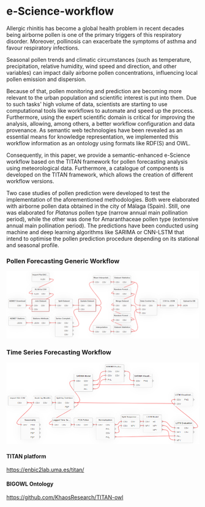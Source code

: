 # e-Science-workflow
Allergic rhinitis has become a global health problem in recent decades being airborne pollen is one of the primary triggers of this respiratory disorder. Moreover, pollinosis can exacerbate the symptoms of asthma and favour respiratory infections.

Seasonal pollen trends and climatic circumstances (such as temperature, precipitation, relative humidity, wind speed and direction, and other variables) can impact daily airborne pollen concentrations, influencing local pollen emission and dispersion.

Because of that, pollen monitoring and prediction are becoming more relevant to the urban population and scientific interest is put into them. Due to such tasks' high volume of data, scientists are starting to use computational tools like workflows to automate and speed up the process. Furthermore, using the expert scientific domain is critical for improving the analysis, allowing, among others, a better workflow configuration and data provenance. As semantic web technologies have been revealed as an essential means for knowledge representation, we implemented this workflow information as an ontology using formats like RDF(S) and OWL.

Consequently, in this paper, we provide a semantic-enhanced e-Science workflow based on the TITAN framework for pollen forecasting analysis using meteorological data. Furthermore, a catalogue of components is developed on the TITAN framework, which allows the creation of different workflow versions. 

Two case studies of pollen prediction were developed to test the implementation of the aforementioned methodologies. Both were elaborated with airborne pollen data obtained in the city of Málaga (Spain). Still, one was elaborated for _Platanus_ pollen type (narrow annual main pollination period), while the other was done for Amaranthaceae pollen type (extensive annual main pollination period). The predictions have been conducted using machine and deep learning algorithms like SARIMA or CNN-LSTM that intend to optimise the pollen prediction procedure depending on its stational and seasonal profile.

### Pollen Forecasting Generic Workflow
![class image](supplementary-material/General_workflow.PNG "Pollen forecasting generic workflow")

### Time Series Forecasting Workflow
![class image](supplementary-material/Prediction_workflow.PNG "Time Series Forecasting Workflow")

#### TITAN platform
https://enbic2lab.uma.es/titan/

#### BIGOWL Ontology
https://github.com/KhaosResearch/TITAN-owl